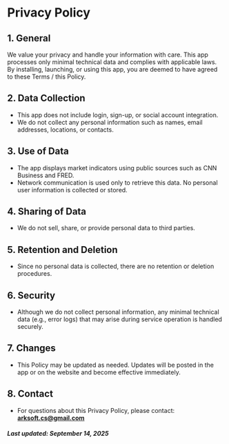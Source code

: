 # Privacy Policy

## 1. General
We value your privacy and handle your information with care. This app processes only minimal technical data and complies with applicable laws. By installing, launching, or using this app, you are deemed to have agreed to these Terms / this Policy.

## 2. Data Collection
- This app does not include login, sign-up, or social account integration.  
- We do not collect any personal information such as names, email addresses, locations, or contacts.  

## 3. Use of Data
- The app displays market indicators using public sources such as CNN Business and FRED.  
- Network communication is used only to retrieve this data. No personal user information is collected or stored.  

## 4. Sharing of Data
- We do not sell, share, or provide personal data to third parties.  

## 5. Retention and Deletion
- Since no personal data is collected, there are no retention or deletion procedures.  

## 6. Security
- Although we do not collect personal information, any minimal technical data (e.g., error logs) that may arise during service operation is handled securely.  

## 7. Changes
- This Policy may be updated as needed. Updates will be posted in the app or on the website and become effective immediately.  

## 8. Contact
- For questions about this Privacy Policy, please contact:  
**arksoft.cs@gmail.com**

##### Last updated: September 14, 2025